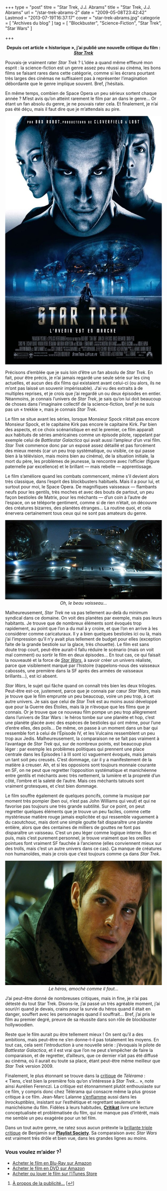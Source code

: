 +++
type = "post"
titre = "Star Trek, J.J. Abrams"
title = "Star Trek, J.J. Abrams"
url = "/star-trek-abrams-2"
date = "2009-05-08T23:42:42"
Lastmod = "2013-07-19T16:37:17"
cover = "star-trek-abrams.jpg"
categorie = [ "Archives du blog" ]
tag = [ "Blockbuster", "Science-Fiction", "Star Trek", "Star Wars" ]

+++

<p style="text-align: center;"><strong>Depuis cet article &laquo;&nbsp;historique&nbsp;&raquo;, j&rsquo;ai publié une nouvelle critique du film : <a href="/star-trek-abrams/" title="Star Trek, J.J. Abrams"><em>Star Trek</em></a></strong></p>
<p>Pouvais-je vraiment rater <em>Star Trek</em> ? L&rsquo;idée a quand même effleuré mon esprit : la science-fiction est un genre assez peu réussi au cinéma, les bons films se faisant rares dans cette catégorie, comme si les écrans pourtant très larges des cinémas ne suffisaient pas à représenter l&rsquo;imagination débordante que le genre implique souvent. Bref, j&rsquo;hésitais.</p>
<p>En même temps, combien de Space Opera un peu sérieux sortent chaque année ? M&rsquo;est avis qu&rsquo;on atteint rarement le film par an dans le genre&#8230; Or étant un fan absolu du genre, je ne pouvais rater cela. Et finalement, je n&rsquo;ai pas été déçu, mais il faut dire que je m&rsquo;attendais au pire.</p>
<div style="text-align: center;"><a href="http://www.allocine.fr/film/fichefilm_gen_cfilm=114887.html"><img src="star-trek.jpg" border="0" alt="star-trek.jpg" width="600" height="799" /></a></div>
<p>Précisons d&rsquo;emblée que je suis loin d&rsquo;être un fan absolu de <em>Star Trek</em>. En fait, pour être précis, je n&rsquo;ai jamais regardé une seule série sur les cinq actuelles, et aucun des dix films qui existaient avant celui-ci (ou alors, ils ne m&rsquo;ont pas laissé un souvenir impérissable). J&rsquo;ai vu des extraits à de multiples reprises, et je crois que j&rsquo;ai regardé un ou deux épisodes en entier. Néanmoins, je connais l&rsquo;univers de <em>Star Trek</em>, je sais qu&rsquo;on lui doit beaucoup de choses dans l&rsquo;imaginaire collectif de la science-fiction, bref je ne suis pas un &laquo;&nbsp;trekkie&nbsp;&raquo;, mais je connais <em>Star Trek</em>.</p>
<p>Le film se situe avant les séries, lorsque Monsieur Spock n&rsquo;était pas encore Monsieur Spock, et le capitaine Kirk pas encore le capitaine Kirk. Par bien des aspects, et ce choix scénaristique en est le premier, ce film apparaît aux habitués de séries américaines comme un épisode pilote, rappelant par exemple celui de <em>Battlestar Galactica</em> qui avait aussi l&rsquo;ampleur d&rsquo;un vrai film. <em>Star Trek</em> commence donc par un exposé assez détaillé et pas forcément des mieux menés (car un peu trop systématique, ou visible, ce qui passe bien à la télévision, mais moins bien au cinéma), de la situation initiale, la mort du père, les problèmes de jeunesse, la rencontre avec l&rsquo;officier (figure paternelle par excellence) et le brillant — mais rebelle — apprentissage.</p>
<p>Le film s&rsquo;améliore quand les combats commencent, même s&rsquo;il devient alors très classique, dans l&rsquo;esprit des blockbusters habituels. Mais il a pour lui, et surtout pour moi, le Space Opera. De magnifiques vaisseaux — flambants neufs pour les gentils, très moches et avec des bouts de partout, un peu façon bestioles de Matrix, pour les méchants — d&rsquo;un coin à l&rsquo;autre de l&rsquo;espace, on se téléporte gentiment, comme si de rien n&rsquo;était, on découvre des créatures bizarres, des planètes étranges&#8230; La routine quoi, et cela énervera certainement tous ceux qui ne sont pas amateurs du genre.</p>
<div style="text-align: center;"><img src="star-trek-enterprise.jpg" border="0" alt="star-trek-enterprise.jpg" width="600" height="255" /><br />
<em>Oh, le beau vaisseau&#8230;</em></div>
<p>Malheureusement, <em>Star Trek</em> ne va pas tellement au-delà du minimum syndical dans ce domaine. On voit des planètes par exemple, mais pas leurs habitants. Je trouve que de nombreux éléments sont évoqués trop rapidement, au point que l&rsquo;on a du mal à y croire, et que l&rsquo;on en arrive à les considérer comme caricaturaux. Il y a bien quelques bestioles ici ou là, mais j&rsquo;ai l&rsquo;impression qu&rsquo;il n&rsquo;y avait plus tellement de budget pour elles (exception faite de la grande bestiole sur la glace, très chouette). Le film est sans doute trop court, peut-être aurait-il fallu réduire le scénario (mais on voit mal comment) ou sortir le film en deux épisodes&#8230; En tout cas, ce qui faisait la nouveauté et la force de <a href="/saga/star-wars/" title="Saga Star Wars - À voir et à manger"><em>Star Wars</em></a>, à savoir créer un univers réaliste, parce que visiblement marqué par l&rsquo;histoire (rappelons-nous des vaisseaux cabossés, une première dans la SF après des armées de vaisseaux brillants&#8230;), est ici absent.</p>
<p><em>Star Wars</em>, le sujet qui fâche quand on connaît très bien les deux trilogies. Peut-être est-ce, justement, parce que je connais par cœur <em>Star Wars</em>, mais je trouve que le film emprunte un peu beaucoup, voire un peu trop, à cet autre univers. Je sais que celui de <em>Star Trek</em> est au moins aussi développé que pour la Guerre des Étoiles, mais là je n&rsquo;évoque que les films que je connais. Or je trouve que ce nouveau film pompe un peu trop allègrement dans l&rsquo;univers de Star Wars : le héros tombe sur une planète et hop, c&rsquo;est une planète glacée avec des espèces de bestioles qui ont même, pour l&rsquo;une d&rsquo;entre elles, des poils&#8230; De même, on passe à un moment dans un bar qui ressemble fort à celui de l&rsquo;Épisode IV, et les Vulcains ressemblent un peu trop aux Jedis. Malheureusement, la comparaison ne se fait pas vraiment à l&rsquo;avantage de <em>Star Trek</em> qui, sur de nombreux points, est beaucoup plus léger : par exemple les problèmes politiques qui prennent une place centrale dans les Épisodes I à III sont ici vaguement évoqués, mais jamais un tant soit peu creusés. C&rsquo;est dommage, car il y a manifestement de la matière à creuser. Ah, et si les opposions sont toujours monnaie courante en SF, on ne peut que regretter l&rsquo;opposition systématique et manichéenne entre gentils et méchants avec très nettement, la lumière et la propreté d&rsquo;un côté, l&rsquo;ombre et la saleté de l&rsquo;autre. Mais ces méchants tatoués sont vraiment grotesques, et c&rsquo;est bien dommage.</p>
<p>Le film souffre également de quelques poncifs, comme la musique par moment très pompier (ben oui, n&rsquo;est pas John Williams qui veut) et qui ne favorise pas toujours une très grande subtilité. Sur ce point, on peut regretter quelques éléments que je trouve un peu faciles, comme cette mystérieuse matière rouge jamais explicitée et qui ressemble vaguement à du caoutchouc, mais dont une simple goutte fait disparaître une planète entière, alors que des centaines de milliers de gouttes ne font pas disparaître un vaisseau. C&rsquo;est un peu léger comme logique interne. Bon et puis, mais c&rsquo;est purement personnel, je trouve vraiment que les oreilles pointues font vraiment SF fauchée à l&rsquo;ancienne (elles conviennent mieux sur des trolls, mais c&rsquo;est un autre univers dans ce cas). Ça manque de créatures non humanoïdes, mais je crois que c&rsquo;est toujours comme ça dans <em>Star Trek</em>.</p>
<div style="text-align: center;"><img src="star-trek-chris-pine.jpg" border="0" alt="star-trek-chris-pine.jpg" width="600" height="400" /><br />
<em>Le héros, amoché comme il faut&#8230;</em></div>
<p>J&rsquo;ai peut-être donné de nombreuses critiques, mais in fine, je n&rsquo;ai pas détesté du tout Star Trek. Disons-le, j&rsquo;ai passé un très agréable moment, j&rsquo;ai souri/ri quand je devais, crains pour la survie du héros quand il était en danger, souffert avec les personnages quand il souffrait&#8230; Bref, j&rsquo;ai pris le film au premier degré, preuve de sa réussite dans son rôle de blockbuster hollywoodien.</p>
<p>Reste que le film aurait pu être tellement mieux ! On sent qu&rsquo;il a des ambitions, mais peut-être ne s&rsquo;en donne-t-il pas totalement les moyens. En tout cas, cela sent l&rsquo;introduction à une nouvelle série : j&rsquo;évoquais le pilote de <em>Battlestar Galactica</em>, et il est vrai que l&rsquo;on ne peut s&rsquo;empêcher de faire la comparaison, et de regretter, d&rsquo;ailleurs, que ce dernier n&rsquo;ait pas été diffusé au cinéma, où il aurait eu toute sa place, étant peut-être même meilleur que <em>Star Trek</em> version 2009.</p>
<p>Finalement, le plus étonnant se trouve dans la <a href="http://www.telerama.fr/cinema/films/star-trek,377940,critique.php">critique</a> de <em>Télérama</em> : &laquo;&nbsp;Tiens, c&rsquo;est bien la première fois qu&rsquo;on s&rsquo;intéresse à <em>Star Trek</em>&#8230;&nbsp;&raquo;, note ainsi Aurélien Ferenczi. La critique est étonnamment plutôt enthousiaste sur ce film, y compris donc chez Télérama qui consacre même la plus grosse critique à ce film. Jean-Marc Lalanne <a href="http://www.lesinrocks.com/cine/cinema-article/article/star-trek/">s&rsquo;enflamme</a> aussi dans les <em>Inrockuptibles</em>, insistant sur l&rsquo;esthétique et regrettant seulement le manichéisme du film. Fidèles à leurs habitudes, <strong><a href="http://www.critikat.com/Star-Trek.html">Critikat</a></strong> livre une lecture conceptualisée et problématisée du film, qui ne manque pas d&rsquo;intérêt, mais me semble un peu exagérée pour un tel film.</p>
<p>Dans un tout autre genre, ne ratez sous aucun prétexte la <a href="http://www.playlistsociety.fr/2009/05/star-trek-de-jj-abrams-210.html">brillante triple critique</a> de Benjamin sur <strong><a href="http://www.playlistsociety.fr/">Playlist Society</a></strong>. Sa comparaison avec <em>Star Wars</em> est vraiment très drôle et bien vue, dans les grandes lignes au moins.</p>
<div class="amazon">
<h3>Vous voulez m&rsquo;aider ?<sup><a href="#footnote_0_1500" id="identifier_0_1500" class="footnote-link footnote-identifier-link" title="&Agrave; propos de la publicit&eacute;&hellip;">1</a></sup></h3>
<ul>
<li><a href="http://www.amazon.fr/gp/product/B004IPWY3Y/ref=as_li_ss_tl?ie=UTF8&tag=leblogdenic07-21&linkCode=as2&camp=1642&creative=19458&creativeASIN=B004IPWY3Y">Acheter le film en Blu-Ray sur Amazon</a></li>
<li><a href="http://www.amazon.fr/gp/product/B003AYPN7S/ref=as_li_ss_tl?ie=UTF8&tag=leblogdenic07-21&linkCode=as2&camp=1642&creative=19458&creativeASIN=B003AYPN7S">Acheter le film en DVD sur Amazon</a></li>
<li><a href="https://itunes.apple.com/fr/movie/star-trek/id364196367">Acheter ou louer le film sur l&rsquo;iTunes Store</a></li>
</ul>
</div>
<ol class="footnotes"><li id="footnote_0_1500" class="footnote"><a href="/soutien/">À propos de la publicité…</a> [<a href="#identifier_0_1500" class="footnote-link footnote-back-link">&#8617;</a>]</li></ol>
